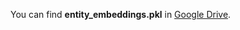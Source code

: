 You can find **entity_embeddings.pkl** in [Google Drive](https://drive.google.com/file/d/1HIX-S6xecLdx89Wb-diWvi5iwfTYwBcv/view?usp=sharing).
